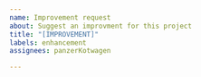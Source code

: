 ```yaml
---
name: Improvement request
about: Suggest an improvment for this project
title: "[IMPROVEMENT]"
labels: enhancement
assignees: panzerKotwagen

---
```



